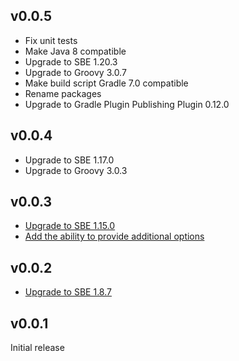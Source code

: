 v0.0.5
------

- Fix unit tests
- Make Java 8 compatible
- Upgrade to SBE 1.20.3
- Upgrade to Groovy 3.0.7
- Make build script Gradle 7.0 compatible
- Rename packages
- Upgrade to Gradle Plugin Publishing Plugin 0.12.0

v0.0.4
------

- Upgrade to SBE 1.17.0
- Upgrade to Groovy 3.0.3

v0.0.3
------

- [Upgrade to SBE 1.15.0](https://github.com/vontikov/sbe-gradle-plugin/issues/3)
- [Add the ability to provide additional options](https://github.com/vontikov/sbe-gradle-plugin/issues/4)

v0.0.2
------

- [Upgrade to SBE 1.8.7](https://github.com/vontikov/sbe-gradle-plugin/issues/2)

v0.0.1
------

Initial release
